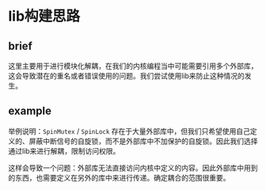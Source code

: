 # lib构建思路

## brief

这里主要用于进行模块化解耦，在我们的内核编程当中可能需要引用多个外部库，这会导致潜在的重名或者错误使用的问题。我们尝试使用lib来防止这种情况的发生。

## example

举例说明：`SpinMutex` / `SpinLock` 存在于大量外部库中，但我们只希望使用自己定义的、屏蔽中断信号的自旋锁，而不是外部库中不加保护的自旋锁。因此我们选择通过lib来进行解耦，限制访问权限。

这样会导致一个问题：外部库无法直接访问内核中定义的内容。因此外部库中用到的东西，也需要定义在另外的库中来进行传递。确定耦合的范围很重要。
